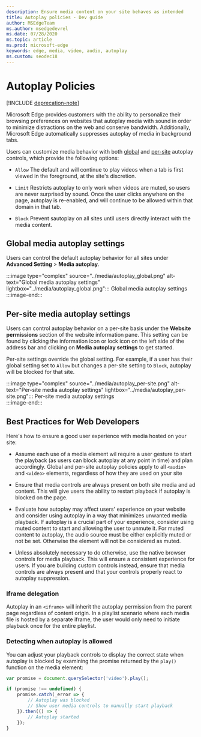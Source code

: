 ```yaml
---
description: Ensure media content on your site behaves as intended
title: Autoplay policies - Dev guide
author: MSEdgeTeam
ms.author: msedgedevrel
ms.date: 07/28/2020
ms.topic: article
ms.prod: microsoft-edge
keywords: edge, media, video, audio, autoplay
ms.custom: seodec18
---
```

# Autoplay Policies  

[!INCLUDE [deprecation-note](../../includes/legacy-edge-note.md)]  

Microsoft Edge provides customers with the ability to personalize their browsing preferences on websites that autoplay media with sound in order to minimize distractions on the web and conserve bandwidth.  Additionally, Microsoft Edge automatically suppresses autoplay of media in background tabs.  

Users can customize media behavior with both [global](#global-media-autoplay-settings) and [per-site](#per-site-media-autoplay-settings) autoplay controls, which provide the following options:  

*   `Allow`  The default and will continue to play videos when a tab is first viewed in the foreground, at the site's discretion.  

*   `Limit`  Restricts autoplay to only work when videos are muted, so users are never surprised by sound.  Once the user clicks anywhere on the page, autoplay is re-enabled, and will continue to be allowed within that domain in that tab.  

*   `Block`  Prevent sautoplay on all sites until users directly interact with the media content.  

## Global media autoplay settings  

Users can control the default autoplay behavior for all sites under **Advanced Setting** > **Media autoplay**.  

:::image type="complex" source="../media/autoplay_global.png" alt-text="Global media autoplay settings" lightbox="../media/autoplay_global.png":::
   Global media autoplay settings  
:::image-end:::  

## Per-site media autoplay settings  

Users can control autoplay behavior on a per-site basis under the **Website permissions** section of the website information pane.  This setting can be found by clicking the information icon or lock icon on the left side of the address bar and clicking on **Media autoplay settings** to get started.  

Per-site settings override the global setting.  For example, if a user has their global setting set to `Allow` but changes a per-site setting to `Block`, autoplay will be blocked for that site.  

:::image type="complex" source="../media/autoplay_per-site.png" alt-text="Per-site media autoplay settings" lightbox="../media/autoplay_per-site.png":::
   Per-site media autoplay settings  
:::image-end:::  

## Best Practices for Web Developers  

Here's how to ensure a good user experience with media hosted on your site:  

*   Assume each use of a media element wil require a user gesture to start the playback \(as users can block autoplay at any point in time\) and plan accordingly.  Global and per-site autoplay policies apply to all `<audio>` and `<video>` elements, regardless of how they are used on your site  

*   Ensure that media controls are always present on both site media and ad content.  This will give users the ability to restart playback if autoplay is blocked on the page.  

*   Evaluate how autoplay may affect users' experience on your website and consider using autoplay in a way that minimizes unwanted media playback.  If autoplay is a crucial part of your experience, consider using muted content to start and allowing the user to unmute it.  For muted content to autoplay, the audio source must be either explicitly muted or not be set.  Otherwise the element will not be considered as muted.  

*   Unless absolutely necessary to do otherwise, use the native browser controls for media playback.  This will ensure a consistent experience for users.  If you are building custom controls instead, ensure that media controls are always present and that your controls properly react to autoplay suppression.  

### Iframe delegation  

Autoplay in an `<iframe>` will inherit the autoplay permission from the parent page regardless of content origin.  In a playlist scenario where each media file is hosted by a separate iframe, the user would only need to initiate playback once for the entire playlist.  

### Detecting when autoplay is allowed  

You can adjust your playback controls to display the correct state when autoplay is blocked by examining the promise returned by the `play()` function on the media element:  

```javascript
var promise = document.querySelector('video').play();

if (promise !== undefined) { 
    promise.catch(_error => { 
        // Autoplay was blocked
        // Show user media controls to manually start playback
    }).then(() => { 
        // Autoplay started
    }); 
}
```  
